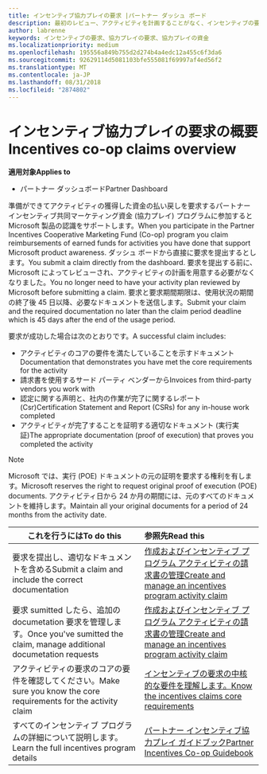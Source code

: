 ```yaml
---
title: インセンティブ協力プレイの要求 |パートナー ダッシュ ボード
description: 最初のレビュー、アクティビティを計画することがなく、インセンティブの要求を送信します。
author: labrenne
keywords: インセンティブの要求、協力プレイの要求、協力プレイの資金
ms.localizationpriority: medium
ms.openlocfilehash: 195556a849b755d2d274b4a4edc12a455c6f3da6
ms.sourcegitcommit: 92629114d5081103bfe555081f69997af4ed56f2
ms.translationtype: MT
ms.contentlocale: ja-JP
ms.lasthandoff: 08/31/2018
ms.locfileid: "2874802"
---
```

# <a name="incentives-co-op-claims-overview"></a><span data-ttu-id="b9c81-104">インセンティブ協力プレイの要求の概要</span><span class="sxs-lookup"><span data-stu-id="b9c81-104">Incentives co-op claims overview</span></span>

**<span data-ttu-id="b9c81-105">適用対象</span><span class="sxs-lookup"><span data-stu-id="b9c81-105">Applies to</span></span>**

- <span data-ttu-id="b9c81-106">パートナー ダッシュボード</span><span class="sxs-lookup"><span data-stu-id="b9c81-106">Partner Dashboard</span></span>

<span data-ttu-id="b9c81-107">準備ができてアクティビティの獲得した資金の払い戻しを要求するパートナー インセンティブ共同マーケティング資金 (協力プレイ) プログラムに参加すると Microsoft 製品の認識をサポートします。</span><span class="sxs-lookup"><span data-stu-id="b9c81-107">When you participate in the  Partner Incentives Cooperative Marketing Fund (Co-op) program you claim reimbursements of earned funds for activities you have done that support Microsoft product awareness.</span></span> <span data-ttu-id="b9c81-108">ダッシュ ボードから直接に要求を提出するとします。</span><span class="sxs-lookup"><span data-stu-id="b9c81-108">You submit a claim directly from the dashboard.</span></span> <span data-ttu-id="b9c81-109">要求を提出する前に、Microsoft によってレビューされ、アクティビティの計画を用意する必要がなくなりました。</span><span class="sxs-lookup"><span data-stu-id="b9c81-109">You no longer need to have your activity plan reviewed by Microsoft before submitting a claim.</span></span> <span data-ttu-id="b9c81-110">要求と要求期間期限は、使用状況の期間の終了後 45 日以降、必要なドキュメントを送信します。</span><span class="sxs-lookup"><span data-stu-id="b9c81-110">Submit your claim and the required documentation no later than the claim period deadline which is 45 days after the end of the usage period.</span></span> 

<span data-ttu-id="b9c81-111">要求が成功した場合は次のとおりです。</span><span class="sxs-lookup"><span data-stu-id="b9c81-111">A successful claim includes:</span></span>

- <span data-ttu-id="b9c81-112">アクティビティのコアの要件を満たしていることを示すドキュメント</span><span class="sxs-lookup"><span data-stu-id="b9c81-112">Documentation that demonstrates you have met the core requirements for the activity</span></span>
- <span data-ttu-id="b9c81-113">請求書を使用するサード パーティ ベンダーから</span><span class="sxs-lookup"><span data-stu-id="b9c81-113">Invoices from third-party vendors you work with</span></span>
- <span data-ttu-id="b9c81-114">認定に関する声明と、社内の作業が完了に関するレポート (Csr)</span><span class="sxs-lookup"><span data-stu-id="b9c81-114">Certification Statement and Report (CSRs) for any in-house work completed</span></span>
- <span data-ttu-id="b9c81-115">アクティビティが完了することを証明する適切なドキュメント (実行実証)</span><span class="sxs-lookup"><span data-stu-id="b9c81-115">The appropriate documentation (proof of execution) that proves you completed the activity</span></span> 

>[!NOTE]
><span data-ttu-id="b9c81-116">Microsoft では、実行 (POE) ドキュメントの元の証明を要求する権利を有します。</span><span class="sxs-lookup"><span data-stu-id="b9c81-116">Microsoft reserves the right to request original proof of execution (POE) documents.</span></span> <span data-ttu-id="b9c81-117">アクティビティ日から 24 か月の期間には、元のすべてのドキュメントを維持します。</span><span class="sxs-lookup"><span data-stu-id="b9c81-117">Maintain all your original documents for a period of 24 months from the activity date.</span></span> 

|**<span data-ttu-id="b9c81-118">これを行うには</span><span class="sxs-lookup"><span data-stu-id="b9c81-118">To do this</span></span>**   |**<span data-ttu-id="b9c81-119">参照先</span><span class="sxs-lookup"><span data-stu-id="b9c81-119">Read this</span></span>**   |
|-----------------|:--------------------------------------|
|<span data-ttu-id="b9c81-120">要求を提出し、適切なドキュメントを含める</span><span class="sxs-lookup"><span data-stu-id="b9c81-120">Submit a claim and include the correct documentation</span></span>|[<span data-ttu-id="b9c81-121">作成およびインセンティブ プログラム アクティビティの請求書の管理</span><span class="sxs-lookup"><span data-stu-id="b9c81-121">Create and manage an incentives program activity claim</span></span>](create-incentives-claims.md)|
|<span data-ttu-id="b9c81-122">要求 sumitted したら、追加の documetation 要求を管理します。</span><span class="sxs-lookup"><span data-stu-id="b9c81-122">Once you've sumitted the claim, manage additional documetation requests</span></span>|[<span data-ttu-id="b9c81-123">作成およびインセンティブ プログラム アクティビティの請求書の管理</span><span class="sxs-lookup"><span data-stu-id="b9c81-123">Create and manage an incentives program activity claim</span></span>](create-incentives-claims.md)  |
|<span data-ttu-id="b9c81-124">アクティビティの要求のコアの要件を確認してください。</span><span class="sxs-lookup"><span data-stu-id="b9c81-124">Make sure you know the core requirements for the activity claim</span></span>|[<span data-ttu-id="b9c81-125">インセンティブの要求の中核的な要件を理解します。</span><span class="sxs-lookup"><span data-stu-id="b9c81-125">Know the incentives claims core requirements</span></span>](core-requirements.md)   |
|<span data-ttu-id="b9c81-126">すべてのインセンティブ プログラムの詳細について説明します。</span><span class="sxs-lookup"><span data-stu-id="b9c81-126">Learn the full incentives program details</span></span>|[<span data-ttu-id="b9c81-127">パートナー インセンティブ協力プレイ ガイドブック</span><span class="sxs-lookup"><span data-stu-id="b9c81-127">Partner Incentives Co-op Guidebook</span></span>](https://assets.microsoft.com/coop-guidebook.pdf)
                                                                                 
                                   